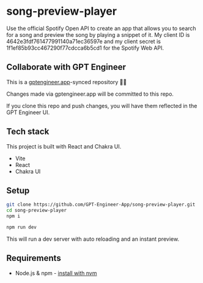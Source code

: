 # song-preview-player

Use the official Spotify Open API to create an app that allows you to search for a song and preview the song by playing a snippet of it. My client ID is 4642e3fdf761477991140a71ec36597e and my client secret is 1f1ef85b93cc467290f77cdcca6b5cd1 for the Spotify Web API.

## Collaborate with GPT Engineer

This is a [gptengineer.app](https://gptengineer.app)-synced repository 🌟🤖

Changes made via gptengineer.app will be committed to this repo.

If you clone this repo and push changes, you will have them reflected in the GPT Engineer UI.

## Tech stack

This project is built with React and Chakra UI.

- Vite
- React
- Chakra UI

## Setup

```sh
git clone https://github.com/GPT-Engineer-App/song-preview-player.git
cd song-preview-player
npm i
```

```sh
npm run dev
```

This will run a dev server with auto reloading and an instant preview.

## Requirements

- Node.js & npm - [install with nvm](https://github.com/nvm-sh/nvm#installing-and-updating)
